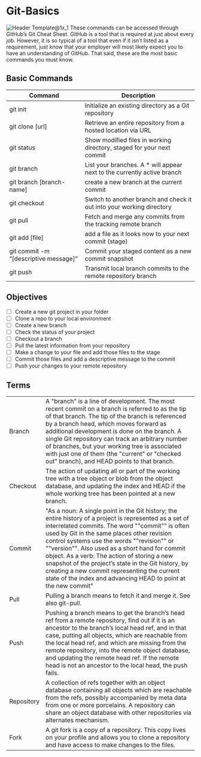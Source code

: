 # Git-Basics
![Header Template@1x_1](https://github.com/Carranco-Codes/Git-Basics/assets/10298176/48ead034-6f2c-4353-b5cb-46343052175a)
These commands can be accessed through GitHub’s Git Cheat Sheet. GitHub is a tool that is required
at just about every job. However, it is so typical of a tool that even if it isn’t listed as a requirement, just
know that your employer will most likely expect you to have an understanding of GitHub. That said, these are the most basic commands you must know.

## Basic Commands
| Command                               |  Description                                                            |
|---------------------------------------|-------------------------------------------------------------------------|
| git init                              | Initialize an existing directory as a Git repository                    |
| git clone [url]                       | Retrieve an entire repository from a hosted location via URL            |
| git status                            | Show modified files in working directory, staged for your next commit   |
| git branch                            | List your branches. A * will appear next to the currently active branch |
| git branch [branch-name]              | create a new branch at the current commit                               |
| git checkout                          | Switch to another branch and check it out into your working directory   |
| git pull                              | Fetch and merge any commits from the tracking remote branch             |
| git add [file]                        | add a file as it looks now to your next commit (stage)                  |
| git commit -m “[descriptive message]” | Commit your staged content as a new commit snapshot                     |
| git push                              | Transmit local branch commits to the remote repository branch           |

## Objectives
- [ ] Create a new git project in your folder
- [ ] Clone a repo to your local environment
- [ ] Create a new branch
- [ ] Check the status of your project
- [ ] Checkout a branch
- [ ] Pull the latest information from your repository
- [ ] Make a change to your file and add those files to the stage
- [ ] Commit those files and add a descriptive message to the commit
- [ ] Push your changes to your remote repository

## Terms
|            |                                                                                                                                                                                                                                                                                                                                                                                                                                                                                                                                    |
|------------|------------------------------------------------------------------------------------------------------------------------------------------------------------------------------------------------------------------------------------------------------------------------------------------------------------------------------------------------------------------------------------------------------------------------------------------------------------------------------------------------------------------------------------|
| Branch     | A "branch" is a line of development. The most recent commit on a branch is referred to as the tip of that branch. The tip of the branch is referenced by a branch head, which moves forward as additional development is done on the branch. A single Git repository can track an arbitrary number of branches, but your working tree is associated with just one of them (the "current" or "checked out" branch), and HEAD points to that branch.                                                                                 |
| Checkout   | The action of updating all or part of the working tree with a tree object or blob from the object database, and updating the index and HEAD if the whole working tree has been pointed at a new branch.                                                                                                                                                                                                                                                                                                                            |
| Commit     | "As a noun: A single point in the Git history; the entire history of a project is represented as a set of interrelated commits. The word ""commit"" is often used by Git in the same places other revision control systems use the words ""revision"" or ""version"". Also used as a short hand for commit object. As a verb: The action of storing a new snapshot of the project’s state in the Git history, by creating a new commit representing the current state of the index and advancing HEAD to point at the new commit"  |
| Pull       | Pulling a branch means to fetch it and merge it. See also git-pull.                                                                                                                                         |
| Push       | Pushing a branch means to get the branch’s head ref from a remote repository, find out if it is an ancestor to the branch’s local head ref, and in that case, putting all objects, which are reachable from the local head ref, and which are missing from the remote repository, into the remote object database, and updating the remote head ref. If the remote head is not an ancestor to the local head, the push fails.                                                                                                      |
| Repository | A collection of refs together with an object database containing all objects which are reachable from the refs, possibly accompanied by meta data from one or more porcelains. A repository can share an object database with other repositories via alternates mechanism.                                                                                                                                                                                                                                                         |
| Fork       | A git fork is a copy of a repository. This copy lives on your profile and allows you to clone a repository and have access to make changes to the files. |
